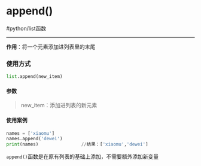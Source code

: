 # append()
#python/list函数

---

**作用**：将一个元素添加进列表里的末尾

### 使用方式
```python
list.append(new_item)
```
#### 参数
>new_item：添加进列表的新元素

#### 使用案例
```python
names = ['xiaomu']
names.append('dewei')
print(names)				//结果：['xiaomu','dewei']
```
`append()`函数是在原有列表的基础上添加，不需要额外添加新变量